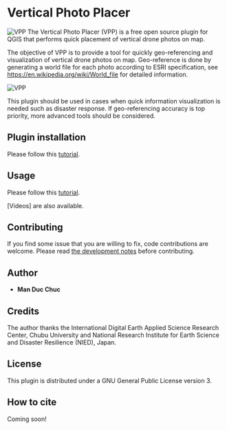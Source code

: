 # Vertical Photo Placer

![VPP](https://github.com/verticalphotoplacer/VerticalPhotoPlacer/blob/master/icon/app_smaller.png?raw=true) The Vertical Photo Placer (VPP) is a free open source plugin for QGIS that performs quick placement of vertical drone photos on map.

The objective of VPP is to provide a tool for quickly geo-referencing and visualization of vertical drone photos on map. Geo-reference is done by generating a world file for each photo according to ESRI specification, see https://en.wikipedia.org/wiki/World_file for detailed information.

![VPP](https://github.com/verticalphotoplacer/VerticalPhotoPlacerPlugin/blob/master/docs/img/vpp_example_update.png?raw=true)

This plugin should be used in cases when quick information visualization is needed such as disaster response. If geo-referencing accuracy is top priority, more advanced tools should be considered.

## Plugin installation

Please follow this [tutorial](https://verticalphotoplacer.github.io/VerticalPhotoPlacer/).

## Usage

Please follow this [tutorial](https://verticalphotoplacer.github.io/VerticalPhotoPlacer/).

[Videos] are also available.

## Contributing

If you find some issue that you are willing to fix, code contributions are welcome. Please read [the development notes](DEVELOPMENT.md) before contributing. 

## Author

* **Man Duc Chuc** 

## Credits

The author thanks the International Digital Earth Applied Science Research Center, Chubu University and National Research Institute for Earth Science and Disaster Resilience (NIED), Japan.

## License

This plugin is distributed under a GNU General Public License version 3.

## How to cite 
Coming soon!
